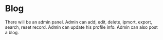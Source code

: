 # Blog
There will be an admin panel. Admin can add, edit, delete, ipmort, export, search, reset record. Admin can update his profile info. Admin can also post a blog.
